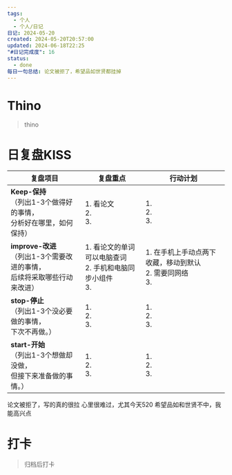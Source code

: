 ```yaml
---
tags:
  - 个人
  - 个人/日记
日记: 2024-05-20
created: 2024-05-20T20:57:00
updated: 2024-06-18T22:25
"#日记完成度": 16
status:
  - done
每日一句总结: 论文被拒了，希望品如世贤都挂掉
---
```


# Thino
> thino

# 日复盘KISS
| **复盘项目**                                             | **复盘重点**                                | **行动计划**                                |
| ---------------------------------------------------- | --------------------------------------- | --------------------------------------- |
| **Keep-保持**<br>（列出1-3个做得好的事情，<br>   分析好在哪里，如何保持）     | 1.  看论文<br>2. <br>3.                    | 1.  <br>2. <br>3.                       |
| **improve-改进**<br>（列出1-3个需要改进的事情，<br>  后续将采取哪些行动来改进） | 1.  看论文的单词可以电脑查词<br>2. 手机和电脑同步小组件<br>3. | 1.  在手机上手动点两下收藏，移动到默认<br>2. 需要同网络<br>3. |
| **stop-停止**<br>（列出1-3个没必要做的事情，<br>下次不再做。）            | 1.  <br>2. <br>3.                       | 1.  <br>2. <br>3.                       |
| **start-开始**<br>（列出1-3个想做却没做，<br>但接下来准备做的事情。）        | 1.  <br>2. <br>3.                       | 1.  <br>2. <br>3.                       |

论文被拒了，写的真的很拉
心里很难过，尤其今天520
希望品如和世贤不中，我能高兴点

# 打卡
> 归档后打卡


